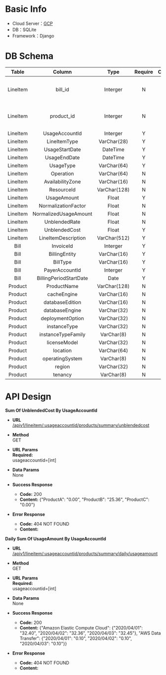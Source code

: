 # Basic Info
* Cloud Server：[GCP](https://ascendant-chain-296306.uc.r.appspot.com/)
* DB：SQLite
* Framework：Django

# DB Schema
| Table | Column | Type | Require | Check | Index |
| :---: | :---: | :---: | :---: | :---: | :---: |
| LineItem | bill_id | Interger | N | N | Foreign Key References Bill |
| LineItem | product_id | Interger | N | N | Foreign Key References Product |
| LineItem | UsageAccountId | Interger | Y | >=0 | Index |
| LineItem | LineItemType | VarChar(28) | Y | N | N |
| LineItem | UsageStartDate | DateTime | Y | N | N |
| LineItem | UsageEndDate | DateTime | Y | N | N |
| LineItem | UsageType | VarChar(64) | Y | N | N |
| LineItem | Operation | VarChar(64) | N | N | N |
| LineItem | AvailabilityZone | VarChar(16) | N | N | N |
| LineItem | ResourceId | VarChar(128) | N | N | N |
| LineItem | UsageAmount | Float | Y | N | N |
| LineItem | NormalizationFactor | Float | N | N | N |
| LineItem | NormalizedUsageAmount | Float | N | N | N |
| LineItem | UnblendedRate | Float | N | N | N |
| LineItem | UnblendedCost | Float | Y | N | N |
| LineItem | LineItemDescription | VarChar(512) | Y | N | N |
| Bill | InvoiceId | Interger | Y | >=0 | Index |
| Bill | BillingEntity | VarChar(16) | Y | N | N |
| Bill | BillType | VarChar(16) | Y | N | N |
| Bill | PayerAccountId | Interger | Y | >=0 | Index |
| Bill | BillingPeriodStartDate | Date | Y | N | Index |
| Product | ProductName | VarChar(128) | N | N | N |
| Product | cacheEngine | VarChar(16) | N | N | N |
| Product | databaseEdition | VarChar(16) | N | N | N |
| Product | databaseEngine | VarChar(32) | N | N | N |
| Product | deploymentOption | VarChar(32) | N | N | N |
| Product | instanceType | VarChar(32) | N | N | N |
| Product | instanceTypeFamily | VarChar(8) | N | N | N |
| Product | licenseModel | VarChar(32) | N | N | N |
| Product | location | VarChar(64) | N | N | N |
| Product | operatingSystem | VarChar(8) | N | N | N |
| Product | region | VarChar(32) | N | N | N |
| Product | tenancy | VarChar(8) | N | N | N |

# API Design
**Sum Of UnblendedCost By UsageAccountId**
* **URL**  
  [/apiv1/lineitem/:usageaccountid/products/summary/unblendedcost](https://ascendant-chain-296306.uc.r.appspot.com/apiv1/lineitem/147878817734/products/summary/unblendedcost)

* **Method**  
  GET

* **URL Params**  
  **Required:**  
  usageaccountid=[int]

* **Data Params**  
  None

* **Success Response**
  * **Code:** 200
  * **Content:** {"ProductA": "0.00", "ProductB": "25.36", "ProductC": "0.00"}

* **Error Response**
  * **Code:** 404 NOT FOUND
  * **Content:** 

**Daily Sum Of UsageAmount By UsageAccountId**
* **URL**  
  [/apiv1/lineitem/:usageaccountid/products/summary/daily/usageamount](https://ascendant-chain-296306.uc.r.appspot.com/apiv1/lineitem/147878817734/products/summary/daily/usageamount)

* **Method**  
  GET

* **URL Params**  
  **Required:**  
  usageaccountid=[int]

* **Data Params**  
  None

* **Success Response**
  * **Code:** 200
  * **Content:** {"Amazon Elastic Compute Cloud": {"2020/04/01": "32.40", "2020/04/02": "32.36", "2020/04/03": "32.45"}, "AWS Data Transfer": {"2020/04/01": "0.10", "2020/04/02": "0.10", "2020/04/03": "0.10"}}

* **Error Response**
  * **Code:** 404 NOT FOUND
  * **Content:** 


